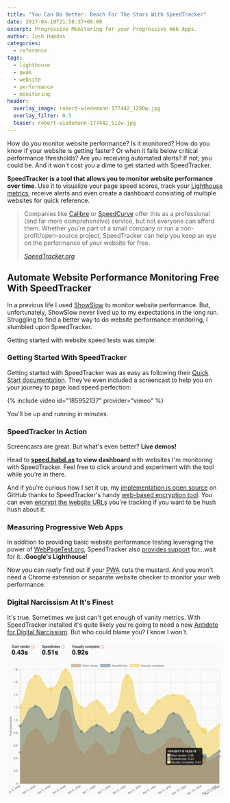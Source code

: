 ```yaml
---
title: "You Can Do Better: Reach For The Stars With SpeedTracker"
date: 2017-04-10T21:58:37+08:00
excerpt: Progressive Monitoring for your Progressive Web Apps.
author: Josh Habdas
categories:
  - reference
tags:
  - lighthouse
  - pwas
  - website
  - performance
  - monitoring
header:
  overlay_image: robert-wiedemann-177442_1280w.jpg
  overlay_filter: 0.5
  teaser: robert-wiedemann-177442_512w.jpg
---
```


How do you monitor website performance? Is it monitored? How do you know if your website is getting faster? Or when it falls below critical performance thresholds? Are you receiving automated alerts? If not, you could be. And it won't cost you a dime to get started with SpeedTracker.

**SpeedTracker is a tool that allows you to monitor website performance over time**. Use it to visualize your page speed scores, track your <a target="_intro" rel="noopener nofollow noreferrer" href="https://developers.google.com/web/tools/lighthouse/">Lighthouse metrics</a>, receive alerts and even create a dashboard consisting of multiple websites for quick reference.

<blockquote cite="https://speedtracker.org/">
  <p>Companies like <a target="_blockquote" rel="noopener nofollow noreferrer" href="https://calibreapp.com/">Calibre</a> or <a target="_blockquote" rel="noopener nofollow noreferrer" href="https://speedcurve.com/">SpeedCurve</a> offer this as a professional (and far more comprehensive) service, but not everyone can afford them. Whether you’re part of a small company or run a non-profit/open-source project, SpeedTracker can help you keep an eye on the performance of your website for free.</p>
  <cite><a target="_blockquote" href="https://speedtracker.org/">SpeedTracker.org</a></cite>
</blockquote>

## Automate Website Performance Monitoring Free With SpeedTracker

In a previous life I used <a target="_blank" rel="noopener nofollow noreferrer" href="http://www.showslow.com/">ShowSlow</a> to monitor website performance. But, unfortunately, ShowSlow never lived up to my expectations in the long run. Struggling to find a better way to do website performance monitoring, I stumbled upon SpeedTracker.

Getting started with website speed tests was simple.

### Getting Started With SpeedTracker

Getting started with SpeedTracker was as easy as following their <a target="_speedtracker" rel="noopener" href="https://speedtracker.org/docs">Quick Start documentation</a>. They've even included a screencast to help you on your journey to page load speed perfection:

{% include video id="185952137" provider="vimeo" %}

You'll be up and running in minutes.

### SpeedTracker In Action

Screencasts are great. But what's even better? **Live demos!**

Head to **[speed.habd.as](http://speed.habd.as) to view dashboard** with websites I'm monitoring with SpeedTracker. Feel free to click around and experiment with the tool while you're in there.

And if you're curious how I set it up, my <a target="_speedtracker" href="https://github.com/jhabdas/speedtracker">implementation is open source</a> on GitHub thanks to SpeedTracker's handy <a target="_speedtracker" href="https://speedtracker.org/encrypt">web-based encryption tool</a>. You can even <a target="_speedtracker" href="https://github.com/speedtracker/speedtracker-api/pull/23">encrypt the website URLs</a> you're tracking if you want to be hush hush about it.

### Measuring Progressive Web Apps

In addition to providing basic website performance testing leveraging the power of <a target="_blank" href="https://www.webpagetest.org/">WebPageTest.org</a>, SpeedTracker also <a target="_speedtracker" href="https://github.com/speedtracker/speedtracker-api/pull/27">provides support</a> for...wait for it...**Google's Lighthouse**!

Now you can _really_ find out if your <abbr title="Progressive Web App">PWA</abbr> cuts the mustard. And you won't need a Chrome extension or separate website checker to monitor your web performance.

### Digital Narcissism At It's Finest

It's true. Sometimes we just can't get enough of vanity metrics. With SpeedTracker installed it's quite likely you're going to need a new <a target="_blank" rel="noopener nofollow noreferrer" href="https://thecoffeelicious.com/this-is-the-antidote-for-digital-narcissism-998b424a1ba1">Antidote for Digital Narcissism</a>. But who could blame you? I know I won't.

[![Hack Cabin Rendering Metrics display chart](/images/speedtracker-hackcabin.png "Click to view metrics")](http://speed.habd.as/)
